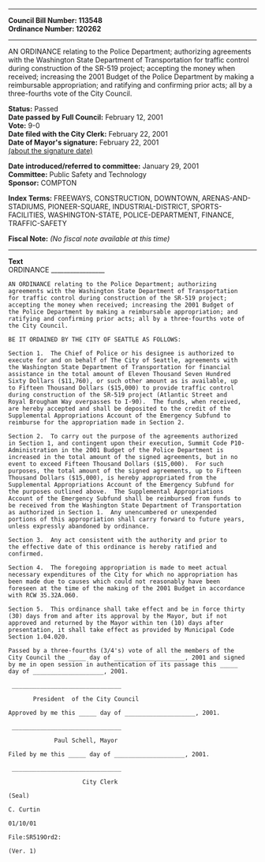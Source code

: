 * * * * *  
  
**Council Bill Number: [](#h0)[](#h2)113548**   
**Ordinance Number: 120262**  
  
* * * * *  
  
AN ORDINANCE relating to the Police Department; authorizing agreements with the Washington State Department of Transportation for traffic control during construction of the SR-519 project; accepting the money when received; increasing the 2001 Budget of the Police Department by making a reimbursable appropriation; and ratifying and confirming prior acts; all by a three-fourths vote of the City Council.  
  
**Status:** Passed   
**Date passed by Full Council:** February 12, 2001   
**Vote:** 9-0   
**Date filed with the City Clerk:** February 22, 2001   
**Date of Mayor's signature:** February 22, 2001   
[(about the signature date)](/~public/approvaldate.htm)   
  
  
**Date introduced/referred to committee:** January 29, 2001   
**Committee:** Public Safety and Technology   
**Sponsor:** COMPTON   
  
**Index Terms:** FREEWAYS, CONSTRUCTION, DOWNTOWN, ARENAS-AND-STADIUMS, PIONEER-SQUARE, INDUSTRIAL-DISTRICT, SPORTS-FACILITIES, WASHINGTON-STATE, POLICE-DEPARTMENT, FINANCE, TRAFFIC-SAFETY  
  
**Fiscal Note:** *(No fiscal note available at this time)*  
  
* * * * *  
  
**Text**  
    ORDINANCE _________________  
  
    AN ORDINANCE relating to the Police Department; authorizing  
    agreements with the Washington State Department of Transportation  
    for traffic control during construction of the SR-519 project;  
    accepting the money when received; increasing the 2001 Budget of  
    the Police Department by making a reimbursable appropriation; and  
    ratifying and confirming prior acts; all by a three-fourths vote of  
    the City Council.  
  
    BE IT ORDAINED BY THE CITY OF SEATTLE AS FOLLOWS:  
  
    Section 1.  The Chief of Police or his designee is authorized to  
    execute for and on behalf of The City of Seattle, agreements with  
    the Washington State Department of Transportation for financial  
    assistance in the total amount of Eleven Thousand Seven Hundred  
    Sixty Dollars ($11,760), or such other amount as is available, up  
    to Fifteen Thousand Dollars ($15,000) to provide traffic control  
    during construction of the SR-519 project (Atlantic Street and  
    Royal Brougham Way overpasses to I-90).  The funds, when received,  
    are hereby accepted and shall be deposited to the credit of the  
    Supplemental Appropriations Account of the Emergency Subfund to  
    reimburse for the appropriation made in Section 2.  
  
    Section 2.  To carry out the purpose of the agreements authorized  
    in Section 1, and contingent upon their execution, Summit Code P10-  
    Administration in the 2001 Budget of the Police Department is  
    increased in the total amount of the signed agreements, but in no  
    event to exceed Fifteen Thousand Dollars ($15,000).  For such  
    purposes, the total amount of the signed agreements, up to Fifteen  
    Thousand Dollars ($15,000), is hereby appropriated from the  
    Supplemental Appropriations Account of the Emergency Subfund for  
    the purposes outlined above.  The Supplemental Appropriations  
    Account of the Emergency Subfund shall be reimbursed from funds to  
    be received from the Washington State Department of Transportation  
    as authorized in Section 1.  Any unencumbered or unexpended  
    portions of this appropriation shall carry forward to future years,  
    unless expressly abandoned by ordinance.  
  
    Section 3.  Any act consistent with the authority and prior to  
    the effective date of this ordinance is hereby ratified and  
    confirmed.  
  
    Section 4.  The foregoing appropriation is made to meet actual  
    necessary expenditures of the City for which no appropriation has  
    been made due to causes which could not reasonably have been  
    foreseen at the time of the making of the 2001 Budget in accordance  
    with RCW 35.32A.060.  
  
    Section 5.  This ordinance shall take effect and be in force thirty  
    (30) days from and after its approval by the Mayor, but if not  
    approved and returned by the Mayor within ten (10) days after  
    presentation, it shall take effect as provided by Municipal Code  
    Section 1.04.020.  
  
    Passed by a three-fourths (3/4's) vote of all the members of the  
    City Council the _____ day of ____________________, 2001 and signed  
    by me in open session in authentication of its passage this _____  
    day of ____________________, 2001.  
  
     _______________________________  
  
           President  of the City Council  
  
    Approved by me this _____ day of ____________________, 2001.  
  
     _______________________________  
  
                 Paul Schell, Mayor  
  
    Filed by me this _____ day of ____________________, 2001.  
  
     _______________________________  
  
                         City Clerk  
  
    (Seal)  
  
    C. Curtin  
  
    01/10/01  
  
    File:SR519Ord2:  
  
    (Ver. 1)  

